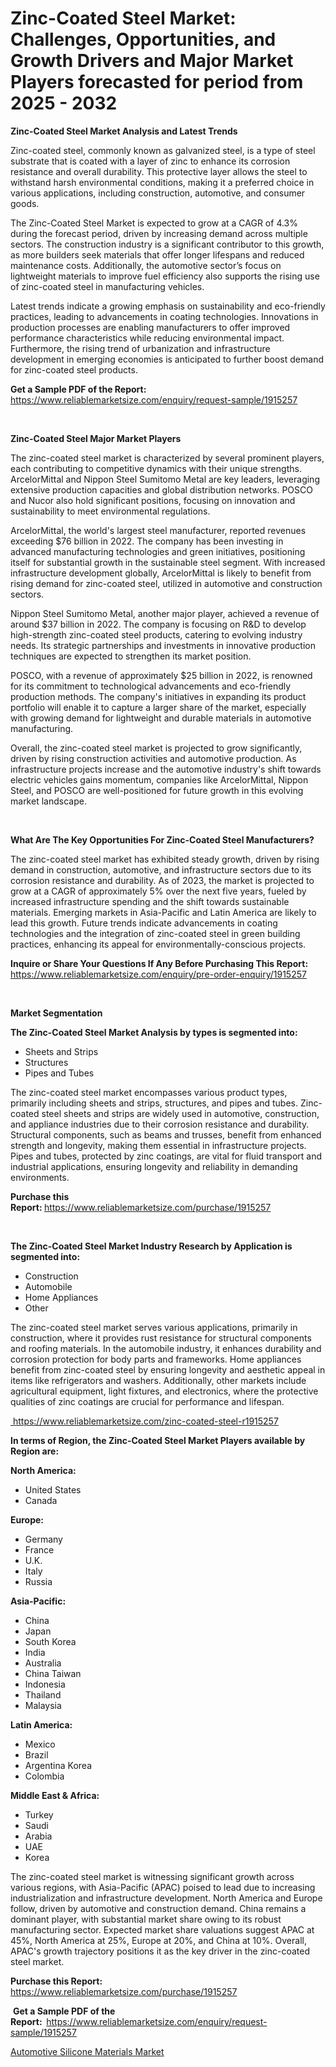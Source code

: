 <p><h1>Zinc-Coated Steel Market: Challenges, Opportunities, and Growth Drivers and Major Market Players forecasted for period from 2025 - 2032</h1></p><p><strong>Zinc-Coated Steel Market Analysis and Latest Trends</strong></p>
<p><p>Zinc-coated steel, commonly known as galvanized steel, is a type of steel substrate that is coated with a layer of zinc to enhance its corrosion resistance and overall durability. This protective layer allows the steel to withstand harsh environmental conditions, making it a preferred choice in various applications, including construction, automotive, and consumer goods.</p><p>The Zinc-Coated Steel Market is expected to grow at a CAGR of 4.3% during the forecast period, driven by increasing demand across multiple sectors. The construction industry is a significant contributor to this growth, as more builders seek materials that offer longer lifespans and reduced maintenance costs. Additionally, the automotive sector’s focus on lightweight materials to improve fuel efficiency also supports the rising use of zinc-coated steel in manufacturing vehicles.</p><p>Latest trends indicate a growing emphasis on sustainability and eco-friendly practices, leading to advancements in coating technologies. Innovations in production processes are enabling manufacturers to offer improved performance characteristics while reducing environmental impact. Furthermore, the rising trend of urbanization and infrastructure development in emerging economies is anticipated to further boost demand for zinc-coated steel products.</p></p>
<p><strong>Get a Sample PDF of the Report:&nbsp;</strong> <a href="https://www.reliablemarketsize.com/enquiry/request-sample/1915257?utm_campaign=1901&utm_medium=2&utm_source=Github&utm_content=ia&utm_term=04022025&utm_id=zinc-coated-steel">https://www.reliablemarketsize.com/enquiry/request-sample/1915257</a></p>
<p>&nbsp;</p>
<p><strong>Zinc-Coated Steel Major Market Players</strong></p>
<p><p>The zinc-coated steel market is characterized by several prominent players, each contributing to competitive dynamics with their unique strengths. ArcelorMittal and Nippon Steel Sumitomo Metal are key leaders, leveraging extensive production capacities and global distribution networks. POSCO and Nucor also hold significant positions, focusing on innovation and sustainability to meet environmental regulations.</p><p>ArcelorMittal, the world's largest steel manufacturer, reported revenues exceeding $76 billion in 2022. The company has been investing in advanced manufacturing technologies and green initiatives, positioning itself for substantial growth in the sustainable steel segment. With increased infrastructure development globally, ArcelorMittal is likely to benefit from rising demand for zinc-coated steel, utilized in automotive and construction sectors.</p><p>Nippon Steel Sumitomo Metal, another major player, achieved a revenue of around $37 billion in 2022. The company is focusing on R&D to develop high-strength zinc-coated steel products, catering to evolving industry needs. Its strategic partnerships and investments in innovative production techniques are expected to strengthen its market position.</p><p>POSCO, with a revenue of approximately $25 billion in 2022, is renowned for its commitment to technological advancements and eco-friendly production methods. The company's initiatives in expanding its product portfolio will enable it to capture a larger share of the market, especially with growing demand for lightweight and durable materials in automotive manufacturing.</p><p>Overall, the zinc-coated steel market is projected to grow significantly, driven by rising construction activities and automotive production. As infrastructure projects increase and the automotive industry's shift towards electric vehicles gains momentum, companies like ArcelorMittal, Nippon Steel, and POSCO are well-positioned for future growth in this evolving market landscape.</p></p>
<p>&nbsp;</p>
<p><strong>What Are The Key Opportunities For Zinc-Coated Steel Manufacturers?</strong></p>
<p><p>The zinc-coated steel market has exhibited steady growth, driven by rising demand in construction, automotive, and infrastructure sectors due to its corrosion resistance and durability. As of 2023, the market is projected to grow at a CAGR of approximately 5% over the next five years, fueled by increased infrastructure spending and the shift towards sustainable materials. Emerging markets in Asia-Pacific and Latin America are likely to lead this growth. Future trends indicate advancements in coating technologies and the integration of zinc-coated steel in green building practices, enhancing its appeal for environmentally-conscious projects.</p></p>
<p><strong>Inquire or Share Your Questions If Any Before Purchasing This Report:</strong> <a href="https://www.reliablemarketsize.com/enquiry/pre-order-enquiry/1915257?utm_campaign=1901&utm_medium=2&utm_source=Github&utm_content=ia&utm_term=04022025&utm_id=zinc-coated-steel">https://www.reliablemarketsize.com/enquiry/pre-order-enquiry/1915257</a></p>
<p>&nbsp;</p>
<p><strong>Market Segmentation</strong></p>
<p><strong>The Zinc-Coated Steel Market Analysis by types is segmented into:</strong></p>
<p><ul><li>Sheets and Strips</li><li>Structures</li><li>Pipes and Tubes</li></ul></p>
<p><p>The zinc-coated steel market encompasses various product types, primarily including sheets and strips, structures, and pipes and tubes. Zinc-coated steel sheets and strips are widely used in automotive, construction, and appliance industries due to their corrosion resistance and durability. Structural components, such as beams and trusses, benefit from enhanced strength and longevity, making them essential in infrastructure projects. Pipes and tubes, protected by zinc coatings, are vital for fluid transport and industrial applications, ensuring longevity and reliability in demanding environments.</p></p>
<p><strong>Purchase this Report:&nbsp;</strong><a href="https://www.reliablemarketsize.com/purchase/1915257?utm_campaign=1901&utm_medium=2&utm_source=Github&utm_content=ia&utm_term=04022025&utm_id=zinc-coated-steel">https://www.reliablemarketsize.com/purchase/1915257</a></p>
<p>&nbsp;</p>
<p><strong>The Zinc-Coated Steel Market Industry Research by Application is segmented into:</strong></p>
<p><ul><li>Construction</li><li>Automobile</li><li>Home Appliances</li><li>Other</li></ul></p>
<p><p>The zinc-coated steel market serves various applications, primarily in construction, where it provides rust resistance for structural components and roofing materials. In the automobile industry, it enhances durability and corrosion protection for body parts and frameworks. Home appliances benefit from zinc-coated steel by ensuring longevity and aesthetic appeal in items like refrigerators and washers. Additionally, other markets include agricultural equipment, light fixtures, and electronics, where the protective qualities of zinc coatings are crucial for performance and lifespan.</p></p>
<p><a href="https://www.reliablemarketsize.com/zinc-coated-steel-r1915257?utm_campaign=1901&utm_medium=2&utm_source=Github&utm_content=ia&utm_term=04022025&utm_id=zinc-coated-steel">&nbsp;https://www.reliablemarketsize.com/zinc-coated-steel-r1915257</a></p>
<p><strong>In terms of Region, the Zinc-Coated Steel Market Players available by Region are:</strong></p>
<p>
    <p> <strong> North America: </strong>
        <ul>
            <li>United States</li>
            <li>Canada</li>
        </ul>
        </p> 
    <p> <strong> Europe: </strong>
        <ul>
            <li>Germany</li>
            <li>France</li>
            <li>U.K.</li>
            <li>Italy</li>
            <li>Russia</li>
        </ul>
        </p> 
    <p> <strong> Asia-Pacific: </strong>
        <ul>
            <li>China</li>
            <li>Japan</li>
            <li>South Korea</li>
            <li>India</li>
            <li>Australia</li>
            <li>China Taiwan</li>
            <li>Indonesia</li>
            <li>Thailand</li>
            <li>Malaysia</li>
        </ul>
        </p> 
    <p> <strong> Latin America: </strong>
        <ul>
            <li>Mexico</li>
            <li>Brazil</li>
            <li>Argentina Korea</li>
            <li>Colombia</li>
        </ul>
        </p> 
    <p> <strong> Middle East & Africa: </strong>
        <ul>
            <li>Turkey</li>
            <li>Saudi</li>
            <li>Arabia</li>
            <li>UAE</li>
            <li>Korea</li>
        </ul>
    </p>
    </p>
<p><p>The zinc-coated steel market is witnessing significant growth across various regions, with Asia-Pacific (APAC) poised to lead due to increasing industrialization and infrastructure development. North America and Europe follow, driven by automotive and construction demand. China remains a dominant player, with substantial market share owing to its robust manufacturing sector. Expected market share valuations suggest APAC at 45%, North America at 25%, Europe at 20%, and China at 10%. Overall, APAC's growth trajectory positions it as the key driver in the zinc-coated steel market.</p></p>
<p><strong>Purchase this Report: </strong><a href="https://www.reliablemarketsize.com/purchase/1915257?utm_campaign=1901&utm_medium=2&utm_source=Github&utm_content=ia&utm_term=04022025&utm_id=zinc-coated-steel">https://www.reliablemarketsize.com/purchase/1915257</a></p>
<p>&nbsp;<strong>Get a Sample PDF of the Report:&nbsp;&nbsp;</strong><a href="https://www.reliablemarketsize.com/enquiry/request-sample/1915257?utm_campaign=1901&utm_medium=2&utm_source=Github&utm_content=ia&utm_term=04022025&utm_id=zinc-coated-steel">https://www.reliablemarketsize.com/enquiry/request-sample/1915257</a></p>
<p><strong></strong></p>
<p><p><a href="https://github.com/AKSHATREPORTPRIME/Market-Research-Report-List-7/blob/main/automotive-silicone-materials-market.md?utm_campaign=1901&utm_medium=2&utm_source=Github&utm_content=ia&utm_term=04022025&utm_id=zinc-coated-steel">Automotive Silicone Materials Market</a></p></p>